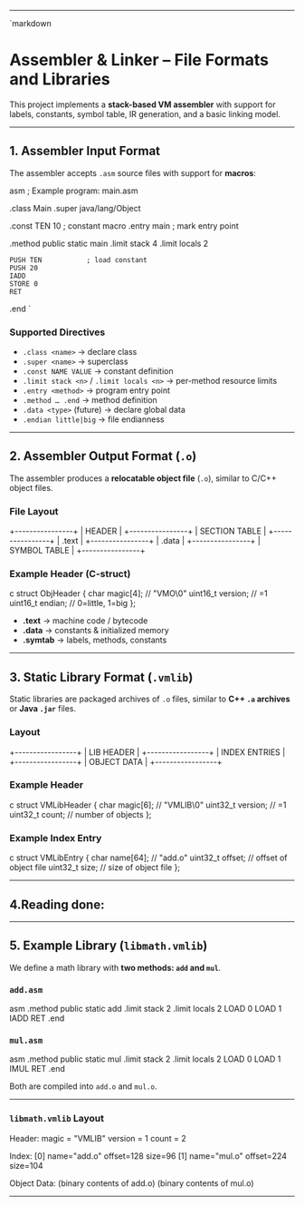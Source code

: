
---

`markdown
#  Assembler & Linker – File Formats and Libraries

This project implements a **stack-based VM assembler** with support for labels, constants, symbol table, IR generation, and a basic linking model.  

---

## 1. Assembler Input Format

The assembler accepts `.asm` source files with support for **macros**:

asm
; Example program: main.asm

.class Main
.super java/lang/Object

.const TEN 10          ; constant macro
.entry main            ; mark entry point

.method public static main
    .limit stack 4
    .limit locals 2

    PUSH TEN           ; load constant
    PUSH 20
    IADD
    STORE 0
    RET
.end
`

### Supported Directives

* `.class <name>` → declare class
* `.super <name>` → superclass
* `.const NAME VALUE` → constant definition
* `.limit stack <n>` / `.limit locals <n>` → per-method resource limits
* `.entry <method>` → program entry point
* `.method … .end` → method definition
* `.data <type>` (future) → declare global data
* `.endian little|big` → file endianness

---

##  2. Assembler Output Format (`.o`)

The assembler produces a **relocatable object file** (`.o`), similar to C/C++ object files.

### File Layout


+----------------+
| HEADER         |
+----------------+
| SECTION TABLE  |
+----------------+
| .text          |
+----------------+
| .data          |
+----------------+
| SYMBOL TABLE   |
+----------------+


### Example Header (C-struct)

c
struct ObjHeader {
    char magic[4];     // "VMO\0"
    uint16_t version;  // =1
    uint16_t endian;   // 0=little, 1=big
};


* **.text** → machine code / bytecode
* **.data** → constants & initialized memory
* **.symtab** → labels, methods, constants

---

##  3. Static Library Format (`.vmlib`)

Static libraries are packaged archives of `.o` files, similar to **C++ `.a` archives** or **Java `.jar`** files.

### Layout


+-----------------+
| LIB HEADER      |
+-----------------+
| INDEX ENTRIES   |
+-----------------+
| OBJECT DATA     |
+-----------------+


### Example Header

c
struct VMLibHeader {
    char magic[6];     // "VMLIB\0"
    uint32_t version;  // =1
    uint32_t count;    // number of objects
};


### Example Index Entry

c
struct VMLibEntry {
    char name[64];     // "add.o"
    uint32_t offset;   // offset of object file
    uint32_t size;     // size of object file
};


---

##  4.Reading done:



---

##  5. Example Library (`libmath.vmlib`)

We define a math library with **two methods: `add` and `mul`**.

### `add.asm`

asm
.method public static add
    .limit stack 2
    .limit locals 2
    LOAD 0
    LOAD 1
    IADD
    RET
.end


### `mul.asm`

asm
.method public static mul
    .limit stack 2
    .limit locals 2
    LOAD 0
    LOAD 1
    IMUL
    RET
.end


Both are compiled into `add.o` and `mul.o`.

---

### `libmath.vmlib` Layout


Header:
  magic   = "VMLIB"
  version = 1
  count   = 2

Index:
  [0] name="add.o" offset=128 size=96
  [1] name="mul.o" offset=224 size=104

Object Data:
  (binary contents of add.o)
  (binary contents of mul.o)


---
